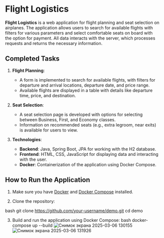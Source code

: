 ﻿# Flight Logistics

**Flight Logistics** is a web application for flight planning and seat selection on airplanes. The application allows users to search for available flights with filters for various parameters and select comfortable seats on board with the option for payment. All data interacts with the server, which processes requests and returns the necessary information.

## Completed Tasks

1. **Flight Planning**:
    - A form is implemented to search for available flights, with filters for departure and arrival locations, departure date, and price range.
    - Available flights are displayed in a table with details like departure time, price, and destination.

2. **Seat Selection**:
    - A seat selection page is developed with options for selecting between Business, First, and Economy classes.
    - Information on recommended seats (e.g., extra legroom, near exits) is available for users to view.

3. **Technologies**:
    - **Backend**: Java, Spring Boot, JPA for working with the H2 database.
    - **Frontend**: HTML, CSS, JavaScript for displaying data and interacting with the user.
    - **Docker**: Containerization of the application using Docker Compose.

## How to Run the Application

1. Make sure you have [Docker](https://www.docker.com/) and [Docker Compose](https://docs.docker.com/compose/) installed.

2. Clone the repository:


bash
git clone https://github.com/your-username/demo.git
cd demo

3. Build and run the application using Docker Compose:
   bash
   docker-compose up --build
![Снимок экрана 2025-03-06 130155](https://github.com/user-attachments/assets/e338bd3c-10f7-4136-9507-bef1f9fa4835)
![Снимок экрана 2025-03-06 131926](https://github.com/user-attachments/assets/cf788876-d23c-4e92-b29b-bed33c281029)


   
